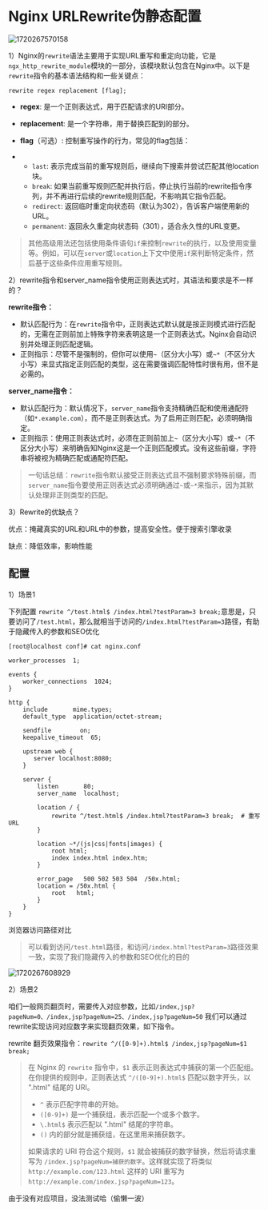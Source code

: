# Nginx URLRewrite伪静态配置

![1720267570158](C:\Users\Administrator\AppData\Roaming\Typora\typora-user-images\1720267570158.png)

1）Nginx的`rewrite`语法主要用于实现URL重写和重定向功能，它是`ngx_http_rewrite_module`模块的一部分，该模块默认包含在Nginx中。以下是`rewrite`指令的基本语法结构和一些关键点：

```
rewrite regex replacement [flag];
```

- **regex**: 是一个正则表达式，用于匹配请求的URI部分。

- **replacement**: 是一个字符串，用于替换匹配到的部分。

- **flag**（可选）: 控制重写操作的行为，常见的flag包括：

- - `last`: 表示完成当前的重写规则后，继续向下搜索并尝试匹配其他location块。
  - `break`: 如果当前重写规则匹配并执行后，停止执行当前的rewrite指令序列，并不再进行后续的rewrite规则匹配，不影响其它指令匹配。
  - `redirect`: 返回临时重定向状态码（默认为302），告诉客户端使用新的URL。
  - `permanent`: 返回永久重定向状态码（301），适合永久性的URL变更。

> 其他高级用法还包括使用条件语句`if`来控制`rewrite`的执行，以及使用变量等。例如，可以在`server`或`location`上下文中使用`if`来判断特定条件，然后基于这些条件应用重写规则。

2）rewrite指令和server_name指令使用正则表达式时，其语法和要求是不一样的？

**rewrite指令：**

- 默认匹配行为：在`rewrite`指令中，正则表达式默认就是按正则模式进行匹配的，无需在正则前加上特殊字符来表明这是一个正则表达式。Nginx会自动识别并处理正则匹配逻辑。
- 正则指示：尽管不是强制的，但你可以使用`~`（区分大小写）或`~*`（不区分大小写）来显式指定正则匹配的类型，这在需要强调匹配特性时很有用，但不是必需的。

**server_name指令：**

- 默认匹配行为：默认情况下，`server_name`指令支持精确匹配和使用通配符（如`*.example.com`），而不是正则表达式。为了启用正则匹配，必须明确指定。
- 正则指示：使用正则表达式时，必须在正则前加上`~`（区分大小写）或`~*`（不区分大小写）来明确告知Nginx这是一个正则匹配模式。没有这些前缀，字符串将被视为精确匹配或通配符匹配。

> 一句话总结：`rewrite`指令默认接受正则表达式且不强制要求特殊前缀，而`server_name`指令要使用正则表达式必须明确通过`~`或`~*`来指示，因为其默认处理非正则类型的匹配。

3）Rewrite的优缺点？

优点：掩藏真实的URL和URL中的参数，提高安全性。便于搜索引擎收录

缺点：降低效率，影响性能

## 配置

1）场景1

下列配置 `rewrite ^/test.html$ /index.html?testParam=3 break;`意思是，只要访问了`/test.html`，那么就相当于访问的`/index.html?testParam=3`路径，有助于隐藏传入的参数和SEO优化

```
[root@localhost conf]# cat nginx.conf

worker_processes  1;

events {
    worker_connections  1024;
}

http {
    include       mime.types;
    default_type  application/octet-stream;

    sendfile        on;
    keepalive_timeout  65;

    upstream web {
       server localhost:8080;
    }

    server {
        listen       80;
        server_name  localhost;

        location / {
            rewrite ^/test.html$ /index.html?testParam=3 break;  # 重写URL
        }

        location ~*/(js|css|fonts|images) {
            root html;
            index index.html index.htm;
        }

        error_page   500 502 503 504  /50x.html;
        location = /50x.html {
            root   html;
        }
    }
}
```

浏览器访问路径对比

> 可以看到访问`/test.html`路径，和访问`/index.html?testParam=3`路径效果一致，实现了我们隐藏传入的参数和SEO优化的目的

![1720267608929](C:\Users\Administrator\AppData\Roaming\Typora\typora-user-images\1720267608929.png)

2）场景2

咱们一般网页翻页时，需要传入对应参数，比如`/index,jsp?pageNum=0、/index,jsp?pageNum=25、/index,jsp?pageNum=50` 我们可以通过rewrite实现访问对应数字来实现翻页效果，如下指令。

rewrite 翻页效果指令：`rewrite ^/([0-9]+).html$ /index,jsp?pageNum=$1 break;`

> 在 Nginx 的 `rewrite` 指令中，`$1` 表示正则表达式中捕获的第一个匹配组。在你提供的规则中，正则表达式 `^/([0-9]+).html$` 匹配以数字开头，以 ".html" 结尾的 URI。
>
> - `^` 表示匹配字符串的开始。
> - `([0-9]+)` 是一个捕获组，表示匹配一个或多个数字。
> - `\.html$` 表示匹配以 ".html" 结尾的字符串。
> - `()` 内的部分就是捕获组，在这里用来捕获数字。
>
> 如果请求的 URI 符合这个规则，`$1` 就会被捕获的数字替换，然后将请求重写为 `/index.jsp?pageNum=捕获的数字`。这样就实现了将类似 `http://example.com/123.html` 这样的 URI 重写为 `http://example.com/index.jsp?pageNum=123`。

由于没有对应项目，没法测试哈（偷懒一波）

